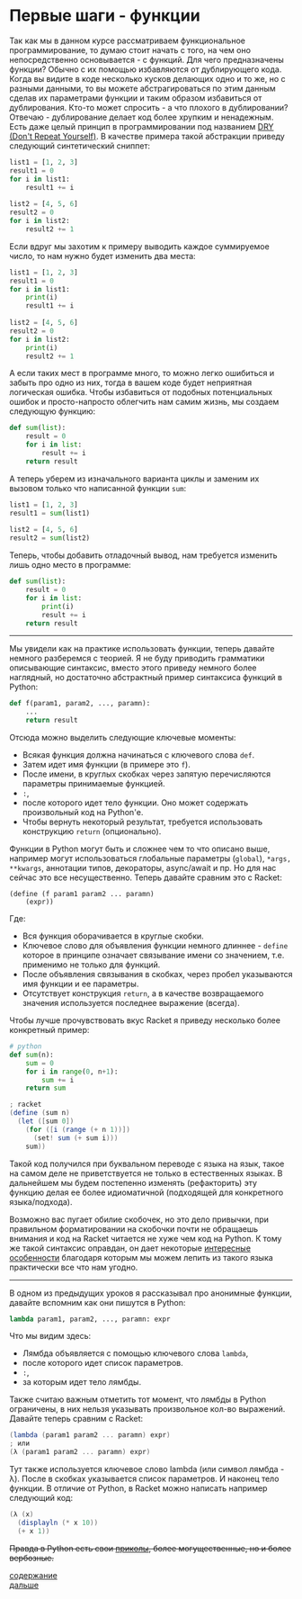 # Первые шаги - функции
Так как мы в данном курсе рассматриваем функциональное программирование, то думаю стоит начать
с того, на чем оно непосредственно основывается - с функций. Для чего предназначены функции?
Обычно с их помощью избавляются от дублирующего кода. Когда вы видите в коде 
несколько кусков делающих одно и то же, но с разными данными, то вы можете
абстрагироваться по этим данным сделав их параметрами функции и таким образом избавиться
от дублирования. Кто-то может спросить - а что плохого в дублировании? Отвечаю - дублирование делает код
более хрупким и ненадежным. Есть даже целый принцип в программировании под названием 
[DRY (Don't Repeat Yourself)](https://ru.wikipedia.org/wiki/Don%E2%80%99t_repeat_yourself). В качестве примера такой абстракции приведу следующий синтетический
сниппет:
```python
list1 = [1, 2, 3]
result1 = 0
for i in list1:
    result1 += i
    
list2 = [4, 5, 6]
result2 = 0
for i in list2:
    result2 += 1
```
Если вдруг мы захотим к примеру выводить каждое суммируемое число, то нам нужно будет
изменить два места:
```python
list1 = [1, 2, 3]
result1 = 0
for i in list1:
    print(i)
    result1 += i
    
list2 = [4, 5, 6]
result2 = 0
for i in list2:
    print(i)
    result2 += 1
```
А если таких мест в программе много, то можно легко ошибиться и забыть про одно из них, тогда
в вашем коде будет неприятная логическая ошибка. Чтобы избавиться от подобных потенциальных ошибок и
просто-напросто облегчить нам самим жизнь, мы создаем следующую функцию:
```python
def sum(list):
    result = 0
    for i in list:
        result += i
    return result
```
А теперь уберем из изначального варианта циклы и заменим их вызовом только что написанной функции `sum`:
```python
list1 = [1, 2, 3]
result1 = sum(list1)
    
list2 = [4, 5, 6]
result2 = sum(list2)
```
Теперь, чтобы добавить отладочный вывод, нам требуется изменить лишь одно место в программе:
```python
def sum(list):
    result = 0
    for i in list:
        print(i)
        result += i
    return result
```
---
Мы увидели как на практике использовать функции, теперь давайте немного разберемся с теорией.
Я не буду приводить грамматики описывающие синтаксис, вместо этого приведу
немного более наглядный, но достаточно абстрактный пример синтаксиса функций в Python:
```python
def f(param1, param2, ..., paramn):
    ...
    return result
```
Отсюда можно выделить следующие ключевые моменты:
- Всякая функция должна начинаться с ключевого слова `def`.
- Затем идет имя функции (в примере это `f`).
- После имени, в круглых скобках через запятую перечисляются параметры принимаемые функцией.
- `:`,
- после которого идет тело функции. Оно может содержать произвольный код на Python'е.
- Чтобы вернуть некоторый результат, требуется использовать конструкцию `return` (опционально).

Функции в Python могут быть и сложнее чем то что описано выше, например могут использоваться
глобальные параметры (`global`), `*args, **kwargs`, аннотации типов, декораторы, async/await и пр. 
Но для нас сейчас это все несущественно. Теперь давайте сравним это с Racket:
```racket
(define (f param1 param2 ... paramn)
    (expr))
```
Где:
- Вся функция оборачивается в круглые скобки.
- Ключевое слово для объявления функции немного длиннее - `define` которое в принципе означает связывание имени со 
значением, т.е. применимо не только для функций.
- После объявления связывания в скобках, через пробел указываются имя функции и ее параметры.
- Отсутствует конструкция `return`, а в качестве возвращаемого значения используется последнее выражение (всегда).

Чтобы лучше прочувствовать вкус Racket я приведу несколько более конкретный пример:
```python
# python
def sum(n):
    sum = 0
    for i in range(0, n+1):
        sum += i
    return sum
```
```scala
; racket
(define (sum n)
  (let ([sum 0])
    (for ([i (range (+ n 1))])
      (set! sum (+ sum i)))
    sum))
```
Такой код получился при буквальном переводе с языка на язык, такое на самом деле не приветствуется не только
в естественных языках. В дальнейшем мы будем постепенно изменять (рефакторить) эту функцию делая ее
более идиоматичной (подходящей для конкретного языка/подхода).

Возможно вас пугает обилие скобочек, но это дело привычки, при правильном форматировании на скобочки почти
не обращаешь внимания и код на Racket читается не хуже чем код на Python. К тому же такой синтаксис оправдан, он 
дает некоторые [интересные особенности](https://ru.wikipedia.org/wiki/%D0%93%D0%BE%D0%BC%D0%BE%D0%B8%D0%BA%D0%BE%D0%BD%D0%B8%D1%87%D0%BD%D0%BE%D1%81%D1%82%D1%8C) 
благодаря которым мы можем лепить из такого языка практически все что нам угодно.

---

В одном из предыдущих уроков я рассказывал про анонимные функции, давайте вспомним как они пишутся в
Python:
```python
lambda param1, param2, ..., paramn: expr
```
Что мы видим здесь:
- Лямбда объявляется с помощью ключевого слова `lambda`,
- после которого идет список параметров.
- `:`,
- за которым идет тело лямбды.

Также считаю важным отметить тот момент, что лямбды в Python ограничены, в них нельзя указывать произвольное 
кол-во выражений. Давайте теперь сравним с Racket:
```scala
(lambda (param1 param2 ... paramn) expr)
; или
(λ (param1 param2 ... paramn) expr)
```
Тут также используется ключевое слово lambda (или символ лямбда - λ). После в скобках указывается
список параметров. И наконец тело функции. В отличие от Python, в Racket можно написать например следующий код:
```scala
(λ (x)
  (displayln (* x 10))
  (+ x 1))
```
~~Правда в Python есть свои [приколы](https://buttondown.email/hillelwayne/archive/i-am-disappointed-by-dynamic-typing/), более могущественные, но и более вербозные.~~

[содержание](../../README.md)
<br>
[дальше](../l_3/README.md)